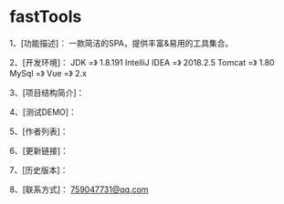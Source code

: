 # fastTools
1、[功能描述]：
              一款简洁的SPA，提供丰富&amp;易用的工具集合。
              
2、[开发环境]：
             JDK             =》 1.8.191
             IntelliJ IDEA   =》 2018.2.5
             Tomcat          =》 1.80
             MySql           =》 
             Vue             =》 2.x
                 
3、[项目结构简介]：

4、[测试DEMO]：

5、[作者列表]：

6、[更新链接]：

7、[历史版本]：

8、[联系方式]：
              759047731@qq.com
            
   
         
             


